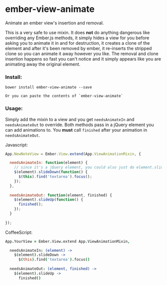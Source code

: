 ember-view-animate
==================

Animate an ember view's insertion and removal.

This is a very safe to use mixin. It does **not** do anything dangerous like overriding any Ember.js methods, it simply hides a view for you before asking you to animate it in and for destruction, it creates a clone of the element and after it's been removed by ember, it re-inserts the stripped clone so you can animate it away however you like. The removal and clone insertion happens so fast you can't notice and it simply appears like you are animating away the original element.

### Install:

    bower install ember-view-animate --save
    
    Or you can paste the contents of `ember-view-animate`

### Usage:

Simply add the mixin to a view and you get `needsAnimateIn` and `needsAnimateOut` to override. Both methods pass in a jQuery element you can add animations to. You **must** call `finished` after your animation in `needsAnimateOut`.

Javascript:

```js
App.NewNoteView = Ember.View.extend(App.ViewAnimationMixin, {

  needsAnimateIn: function(element) {
    // since it's a jQuery element, you could also just do element.slideDown
    $(element).slideDown(function() {
      $(this).find('textarea').focus();
    });
  },
  
  needsAnimateOut: function(element, finished) {
    $(element).slideUp(function() {
      finished();
    });
  }
  
});
```

CoffeeScript:

```coffeescript
App.YourView = Ember.View.extend App.ViewAnimationMixin,

  needsAnimateIn: (element) ->
    $(element).slideDown ->
      $(this).find('textarea').focus()
      
  needsAnimateOut: (element, finished) ->
    $(element).slideUp ->
      finished()
```
